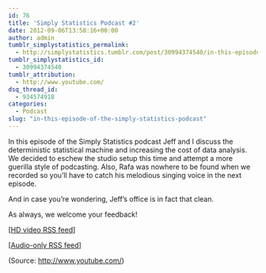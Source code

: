 ```yaml
---
id: 76
title: 'Simply Statistics Podcast #2'
date: 2012-09-06T13:58:16+00:00
author: admin
tumblr_simplystatistics_permalink:
  - http://simplystatistics.tumblr.com/post/30994374540/in-this-episode-of-the-simply-statistics-podcast
tumblr_simplystatistics_id:
  - 30994374540
tumblr_attribution:
  - http://www.youtube.com/
dsq_thread_id:
  - 934574918
categories:
  - Podcast
slug: "in-this-episode-of-the-simply-statistics-podcast"
---
```

In this episode of the Simply Statistics podcast Jeff and I discuss the deterministic statistical machine and increasing the cost of data analysis. We decided to eschew the studio setup this time and attempt a more guerilla style of podcasting. Also, Rafa was nowhere to be found when we recorded so you’ll have to catch his melodious singing voice in the next episode.

And in case you’re wondering, Jeff’s office is in fact that clean.

As always, we welcome your feedback!

[<a href="http://www.biostat.jhsph.edu/~rpeng/podcast/simplystatistics_HDvideo.xml" target="_blank">HD video RSS feed</a>]

[<a href="http://www.biostat.jhsph.edu/~rpeng/podcast/simplystatistics_audio.xml" target="_blank">Audio-only RSS feed</a>]

<div class="attribution">
  (<span>Source:</span> <a href="http://www.youtube.com/">http://www.youtube.com/</a>)
</div>
